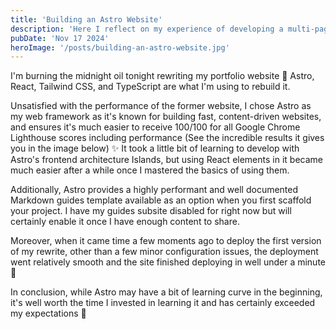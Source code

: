 ```yaml
---
title: 'Building an Astro Website'
description: 'Here I reflect on my experience of developing a multi-page app with Astro.'
pubDate: 'Nov 17 2024'
heroImage: '/posts/building-an-astro-website.jpg'
---
```


I'm burning the midnight oil tonight rewriting my portfolio website 🌙
Astro, React, Tailwind CSS, and TypeScript are what I'm using to rebuild it.

Unsatisfied with the performance of the former website, I chose Astro as my web framework as it's known for building fast, content-driven websites, and ensures it's much easier to receive 100/100 for all Google Chrome Lighthouse scores including performance (See the incredible results it gives you in the image below) ✨
It took a little bit of learning to develop with Astro's frontend architecture Islands, but using React elements in it became much easier after a while once I mastered the basics of using them.

Additionally, Astro provides a highly performant and well documented Markdown guides template available as an option when you first scaffold your project. I have my guides subsite disabled for right now but will certainly enable it once I have enough content to share.

Moreover, when it came time a few moments ago to deploy the first version of my rewrite, other than a few minor configuration issues, the deployment went relatively smooth and the site finished deploying in well under a minute 🚀

In conclusion, while Astro may have a bit of learning curve in the beginning, it's well worth the time I invested in learning it and has certainly exceeded my expectations 💯
